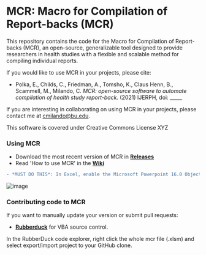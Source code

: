 # MCR: Macro for Compilation of Report-backs (MCR)

This repository contains the code for the Macro for Compilation of Report-backs (MCR), an open-source, generalizable tool designed to provide researchers in health studies with a flexible and scalable method for compiling individual reports.

If you would like to use MCR in your projects, please cite:
* Polka, E., Childs, C., Friedman, A., Tomsho, K., Claus Henn, B., Scammell, M., Milando, C. *MCR: open-source software to automate compilation of health study report-back.* (2021) IJERPH, doi: _____

If you are interesting in collaborating on using MCR in your projects, please contact me at cmilando@bu.edu.

This software is covered under Creative Commons License XYZ

### Using MCR
* Download the most recent version of MCR in [**Releases**](https://github.com/cmilando/reportback-vba/releases) 
* Read 'How to use MCR' in the [**Wiki**](https://github.com/cmilando/reportback-vba/wiki#toc)
```diff
- *MUST DO THIS*: In Excel, enable the Microsoft Powerpoint 16.0 Object Library:
```
![image](https://drive.google.com/uc?export=view&id=1MhlvMggpeM0wrWFWt1hopUZUlYUOmySo)

### Contributing code to MCR
If you want to manually update your version or submit pull requests:
* [**Rubberduck**](https://rubberduckvba.com/) for VBA source control. 

In the RubberDuck code explorer, right click the whole mcr file (.xlsm) and select export/import project to your GitHub clone.
